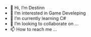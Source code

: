 - 👋 Hi, I’m Destinn
- 👀 I’m interested in Game Develeping
- 🌱 I’m currently learning C#
- 💞️ I’m looking to collaborate on ...
- 📫 How to reach me ...

<!---
IDestinn/IDestinn is a ✨ special ✨ repository because its `README.md` (this file) appears on your GitHub profile.
You can click the Preview link to take a look at your changes.
--->
